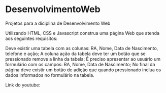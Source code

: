 # DesenvolvimentoWeb
Projetos para a diciplina de Desenvolvimento Web

Utilizando HTML, CSS e Javascript construa uma página Web que atenda aos seguintes requisitos:

Deve existir uma tabela com as colunas: RA, Nome, Data de Nascimento, telefone e ação;
A coluna ação da tabela deve ter um botão que se pressionado remove a linha da tabela;
É preciso apresentar ao usuário um formulário com os campos: RA, Nome, Data de Nascimento;
No final da página deve existir um botão de adição que quando pressionado inclua os dados informados no formulário na tabela.

Link do youtube: 

